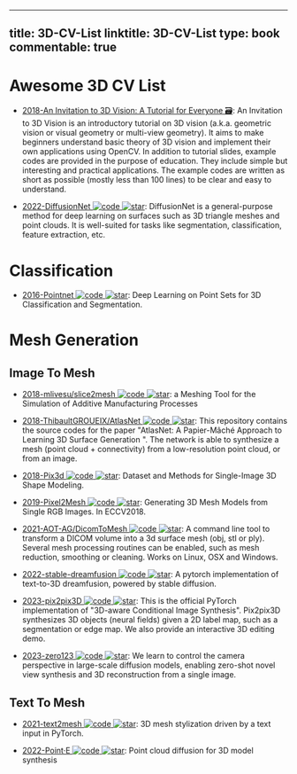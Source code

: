 
---
title: 3D-CV-List
linktitle: 3D-CV-List
type: book
commentable: true
---

# Awesome 3D CV List

- [2018-An Invitation to 3D Vision: A Tutorial for Everyone 🗃️](https://github.com/mint-lab/3dv_tutorial): An Invitation to 3D Vision is an introductory tutorial on 3D vision (a.k.a. geometric vision or visual geometry or multi-view geometry). It aims to make beginners understand basic theory of 3D vision and implement their own applications using OpenCV. In addition to tutorial slides, example codes are provided in the purpose of education. They include simple but interesting and practical applications. The example codes are written as short as possible (mostly less than 100 lines) to be clear and easy to understand.

- [2022-DiffusionNet ![code](https://ng-tech.icu/assets/code.svg) ![star](https://img.shields.io/github/stars/nmwsharp/diffusion-net)](https://github.com/nmwsharp/diffusion-net): DiffusionNet is a general-purpose method for deep learning on surfaces such as 3D triangle meshes and point clouds. It is well-suited for tasks like segmentation, classification, feature extraction, etc.

# Classification

- [2016-Pointnet ![code](https://ng-tech.icu/assets/code.svg) ![star](https://img.shields.io/github/stars/charlesq34/pointnet)](https://github.com/charlesq34/pointnet): Deep Learning on Point Sets for 3D Classification and Segmentation.

# Mesh Generation

## Image To Mesh

- [2018-mlivesu/slice2mesh ![code](https://ng-tech.icu/assets/code.svg) ![star](https://img.shields.io/github/stars/mlivesu/slice2mesh)](https://github.com/mlivesu/slice2mesh): a Meshing Tool for the Simulation of Additive Manufacturing Processes

- [2018-ThibaultGROUEIX/AtlasNet ![code](https://ng-tech.icu/assets/code.svg) ![star](https://img.shields.io/github/stars/ThibaultGROUEIX/AtlasNet)](https://github.com/ThibaultGROUEIX/AtlasNet): This repository contains the source codes for the paper "AtlasNet: A Papier-Mâché Approach to Learning 3D Surface Generation ". The network is able to synthesize a mesh (point cloud + connectivity) from a low-resolution point cloud, or from an image.

- [2018-Pix3d ![code](https://ng-tech.icu/assets/code.svg) ![star](https://img.shields.io/github/stars/xingyuansun/pix3d)](https://github.com/xingyuansun/pix3d): Dataset and Methods for Single-Image 3D Shape Modeling.

- [2019-Pixel2Mesh ![code](https://ng-tech.icu/assets/code.svg) ![star](https://img.shields.io/github/stars/nywang16/Pixel2Mesh)](https://github.com/nywang16/Pixel2Mesh): Generating 3D Mesh Models from Single RGB Images. In ECCV2018.

- [2021-AOT-AG/DicomToMesh ![code](https://ng-tech.icu/assets/code.svg) ![star](https://img.shields.io/github/stars/AOT-AG/DicomToMesh)](https://github.com/AOT-AG/DicomToMesh): A command line tool to transform a DICOM volume into a 3d surface mesh (obj, stl or ply). Several mesh processing routines can be enabled, such as mesh reduction, smoothing or cleaning. Works on Linux, OSX and Windows.

- [2022-stable-dreamfusion ![code](https://ng-tech.icu/assets/code.svg) ![star](https://img.shields.io/github/stars/ashawkey/stable-dreamfusion)](https://github.com/ashawkey/stable-dreamfusion): A pytorch implementation of text-to-3D dreamfusion, powered by stable diffusion.

- [2023-pix2pix3D ![code](https://ng-tech.icu/assets/code.svg) ![star](https://img.shields.io/github/stars/dunbar12138/pix2pix3D)](https://github.com/dunbar12138/pix2pix3D): This is the official PyTorch implementation of "3D-aware Conditional Image Synthesis". Pix2pix3D synthesizes 3D objects (neural fields) given a 2D label map, such as a segmentation or edge map. We also provide an interactive 3D editing demo.

- [2023-zero123 ![code](https://ng-tech.icu/assets/code.svg) ![star](https://img.shields.io/github/stars/cvlab-columbia/zero123)](https://github.com/cvlab-columbia/zero123): We learn to control the camera perspective in large-scale diffusion models, enabling zero-shot novel view synthesis and 3D reconstruction from a single image.

## Text To Mesh

- [2021-text2mesh ![code](https://ng-tech.icu/assets/code.svg) ![star](https://img.shields.io/github/stars/threedle/text2mesh)](https://github.com/threedle/text2mesh): 3D mesh stylization driven by a text input in PyTorch.

- [2022-Point·E ![code](https://ng-tech.icu/assets/code.svg) ![star](https://img.shields.io/github/stars/openai/point-e)](https://github.com/openai/point-e): Point cloud diffusion for 3D model synthesis

    